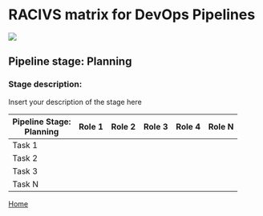 # __RACIVS matrix for DevOps Pipelines__   

<img src="https://user-images.githubusercontent.com/10748736/112021549-50c5ea80-8b29-11eb-81bc-685d44da6dd1.png">

## __Pipeline stage:__  Planning  
### __Stage description:__  
Insert your description of the stage here  

| Pipeline Stage:<br>Planning  | Role 1  | Role 2  | Role 3  | Role 4  | Role N  |
|----------------------------- |-------- |-------- |-------- |-------- |-------- |
| Task 1                       |         |         |         |         |         |
| Task 2                       |         |         |         |         |         |
| Task 3                       |         |         |         |         |         |
| Task N                       |         |         |         |         |         |
  
  
[Home](../index.md)  
